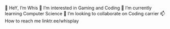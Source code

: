 🦆 HeY, I’m Whis
👀 I’m interested in Gaming and Coding
🌱 I’m currently learning Computer Science
💞️ I’m looking to collaborate on Coding carrier
📫 How to reach me linktr.ee/whisplay
